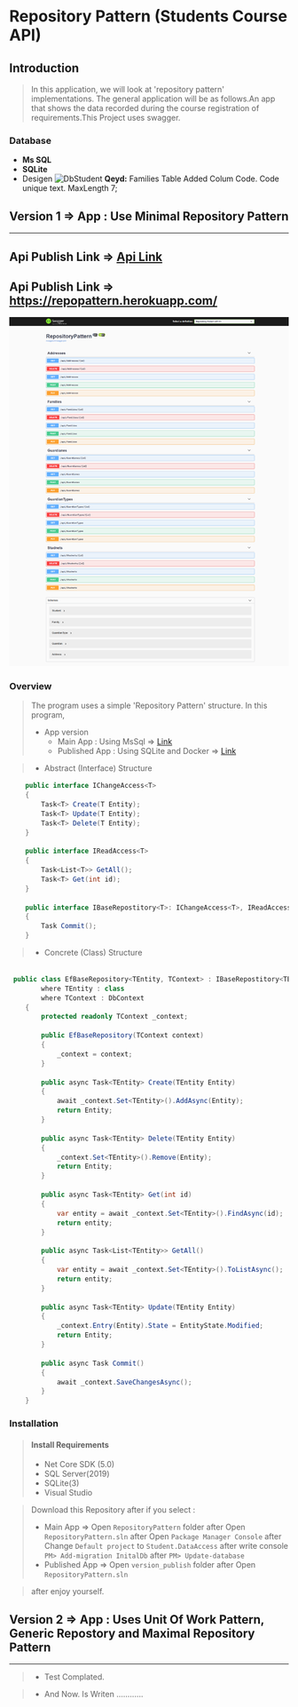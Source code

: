 # Repository Pattern (Students Course API) 

## Introduction 
> In this application, we will look at 'repository pattern' implementations. The general application will be as follows.An app that shows the data recorded during the course registration of requirements.This Project uses swagger. 
### Database 
- **Ms SQL**
- **SQLite**
- Desigen
![DbStudent](https://i.stack.imgur.com/bVYB3.png) **Qeyd:** Families Table Added Colum Code. Code unique text. MaxLength 7;
## Version 1 => App : Use Minimal Repository Pattern 
***
## Api Publish Link => [Api Link](https://repopattern.herokuapp.com/)
## Api Publish Link => https://repopattern.herokuapp.com/
![repo](/Version_1/repos.png)

### Overview
> The program uses a simple 'Repository Pattern' structure. In this program,
> - App version
>    - Main App : Using MsSql => [Link](https://github.com/DrMadWill/RepositoryPattern/tree/main/Version_1/RepositoryPattern)
>    - Published App : Using SQLite and Docker => [Link](https://github.com/DrMadWill/RepositoryPattern/tree/main/Version_1/version_publish)

> - Abstract (Interface) Structure
```cs
    public interface IChangeAccess<T>
    {
        Task<T> Create(T Entity);
        Task<T> Update(T Entity);
        Task<T> Delete(T Entity);
    }

    public interface IReadAccess<T>
    {
        Task<List<T>> GetAll();
        Task<T> Get(int id);
    }

    public interface IBaseRepostitory<T>: IChangeAccess<T>, IReadAccess<T>
    {
        Task Commit();
    }

```
> - Concrete (Class) Structure
```cs

 public class EfBaseRepository<TEntity, TContext> : IBaseRepostitory<TEntity>
        where TEntity : class
        where TContext : DbContext
    {
        protected readonly TContext _context;

        public EfBaseRepository(TContext context)
        {
            _context = context;
        }

        public async Task<TEntity> Create(TEntity Entity)
        {
            await _context.Set<TEntity>().AddAsync(Entity);
            return Entity;
        }

        public async Task<TEntity> Delete(TEntity Entity)
        {
            _context.Set<TEntity>().Remove(Entity);
            return Entity;
        }

        public async Task<TEntity> Get(int id)
        {
            var entity = await _context.Set<TEntity>().FindAsync(id);
            return entity;
        }

        public async Task<List<TEntity>> GetAll()
        {
            var entity = await _context.Set<TEntity>().ToListAsync();
            return entity;
        }

        public async Task<TEntity> Update(TEntity Entity)
        {
            _context.Entry(Entity).State = EntityState.Modified;
            return Entity;
        }

        public async Task Commit()
        {
            await _context.SaveChangesAsync();
        }
    }
```

### Installation
> #### **Install Requirements**
> - Net Core SDK (5.0)
> - SQL Server(2019)
> - SQLite(3)
> - Visual Studio

> Download this Repository after if you select :
> - Main App => Open `RepositoryPattern` folder after Open `RepositoryPattern.sln` after Open `Package Manager Console` after Change `Default project` to `Student.DataAccess` after write console `PM> Add-migration InitalDb` after  `PM> Update-database` 
> - Published App => Open `version_publish` folder after Open `RepositoryPattern.sln`

> after enjoy yourself.

## Version 2 => App : Uses Unit Of Work Pattern, Generic Repostory and Maximal Repository Pattern 
***
> - Test Complated.

> - And Now. Is Writen ............
